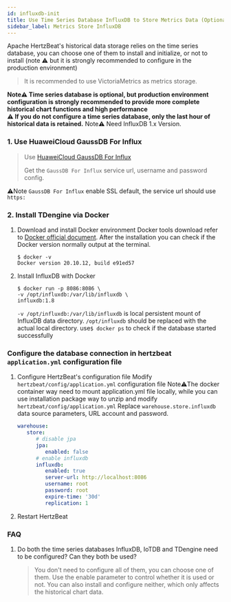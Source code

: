```yaml
---
id: influxdb-init  
title: Use Time Series Database InfluxDB to Store Metrics Data (Optional)     
sidebar_label: Metrics Store InfluxDB
---
```


Apache HertzBeat's historical data storage relies on the time series database, you can choose one of them to install and initialize, or not to install (note ⚠️ but it is strongly recommended to configure in the production environment)

> It is recommended to use VictoriaMetrics as metrics storage.

**Note⚠️ Time series database is optional, but production environment configuration is strongly recommended to provide more complete historical chart functions and high performance**  
**⚠️ If you do not configure a time series database, only the last hour of historical data is retained.**
Note⚠️ Need InfluxDB 1.x Version.

### 1. Use HuaweiCloud GaussDB For Influx

> Use [HuaweiCloud GaussDB For Influx](https://www.huaweicloud.com/intl/en-us/product/gaussdb.html)
>
> Get the `GaussDB For Influx` service url, username and password config.

⚠️Note `GaussDB For Influx` enable SSL default, the service url should use `https:`

### 2. Install TDengine via Docker

1. Download and install Docker environment
Docker tools download refer to [Docker official document](https://docs.docker.com/get-docker/).
After the installation you can check if the Docker version normally output at the terminal.

   ```shell
   $ docker -v
   Docker version 20.10.12, build e91ed57
   ```

2. Install InfluxDB with Docker

   ```shell
   $ docker run -p 8086:8086 \
   -v /opt/influxdb:/var/lib/influxdb \
   influxdb:1.8
   ```

   `-v /opt/influxdb:/var/lib/influxdb` is local persistent mount of InfluxDB data directory. `/opt/influxdb` should be replaced with the actual local directory.
   use```$ docker ps``` to check if the database started successfully

### Configure the database connection in hertzbeat `application.yml` configuration file

1. Configure HertzBeat's configuration file
   Modify `hertzbeat/config/application.yml` configuration file
   Note⚠️The docker container way need to mount application.yml file locally, while you can use installation package way to unzip and modify `hertzbeat/config/application.yml`
   Replace `warehouse.store.influxdb` data source parameters, URL account and password.

   ```yaml
   warehouse:
      store:
         # disable jpa
         jpa:
            enabled: false
         # enable influxdb
         influxdb:
            enabled: true
            server-url: http://localhost:8086
            username: root
            password: root
            expire-time: '30d'
            replication: 1
   ```

2. Restart HertzBeat

### FAQ

1. Do both the time series databases InfluxDB, IoTDB and TDengine need to be configured? Can they both be used?

   > You don't need to configure all of them, you can choose one of them. Use the enable parameter to control whether it is used or not. You can also install and configure neither, which only affects the historical chart data.

